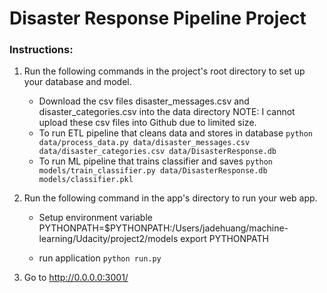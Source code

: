 # Disaster Response Pipeline Project 

### Instructions:
1. Run the following commands in the project's root directory to set up your database and model.
    - Download the csv files disaster_messages.csv and disaster_categories.csv into the data directory
      NOTE: I cannot upload these csv files into Github due to limited size.
    - To run ETL pipeline that cleans data and stores in database
        `python data/process_data.py data/disaster_messages.csv data/disaster_categories.csv data/DisasterResponse.db`
    - To run ML pipeline that trains classifier and saves
        `python models/train_classifier.py data/DisasterResponse.db models/classifier.pkl`

2. Run the following command in the app's directory to run your web app.
    - Setup environment variable 
    PYTHONPATH=$PYTHONPATH:/Users/jadehuang/machine-learning/Udacity/project2/models
    export PYTHONPATH

    - run application 
    `python run.py`

3. Go to http://0.0.0.0:3001/
